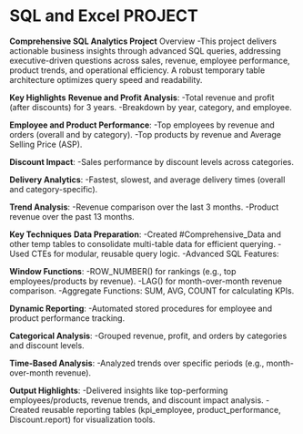# SQL and Excel PROJECT
**Comprehensive SQL Analytics Project**
Overview
-This project delivers actionable business insights through advanced SQL queries, addressing executive-driven questions across sales, revenue, employee 
 performance, product trends, and operational efficiency. A robust temporary table architecture optimizes query speed and readability.

**Key Highlights**
__Revenue and Profit Analysis__:
-Total revenue and profit (after discounts) for 3 years.
-Breakdown by year, category, and employee.

__Employee and Product Performance__:
-Top employees by revenue and orders (overall and by category).
-Top products by revenue and Average Selling Price (ASP).

__Discount Impact__:
-Sales performance by discount levels across categories.

__Delivery Analytics__:
-Fastest, slowest, and average delivery times (overall and category-specific).

__Trend Analysis__:
-Revenue comparison over the last 3 months.
-Product revenue over the past 13 months.

**Key Techniques**
__Data Preparation__:
-Created #Comprehensive_Data and other temp tables to consolidate multi-table data for efficient querying.
-Used CTEs for modular, reusable query logic.
-Advanced SQL Features:

__Window Functions__:
-ROW_NUMBER() for rankings (e.g., top employees/products by revenue).
-LAG() for month-over-month revenue comparison.
-Aggregate Functions: SUM, AVG, COUNT for calculating KPIs.
            
__Dynamic Reporting__:
-Automated stored procedures for employee and product performance tracking.

__Categorical Analysis__:
-Grouped revenue, profit, and orders by categories and discount levels.

__Time-Based Analysis__:
-Analyzed trends over specific periods (e.g., month-over-month revenue).

__Output Highlights__:
-Delivered insights like top-performing employees/products, revenue trends, and discount impact analysis.
-Created reusable reporting tables (kpi_employee, product_performance, Discount.report) for visualization tools.
